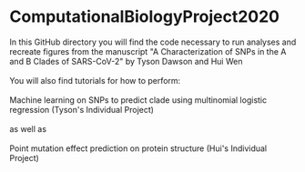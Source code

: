 # ComputationalBiologyProject2020
In this GitHub directory you will find the code necessary to run analyses and recreate figures from the manuscript "A Characterization of SNPs in the A and B Clades of SARS-CoV-2" by Tyson Dawson and Hui Wen <br/><br/>
You will also find tutorials for how to perform:<br/><br/>
Machine learning on SNPs to predict clade using multinomial logistic regression (Tyson's Individual Project)<br/><br/>
as well as<br/><br/>
Point mutation effect prediction on protein structure (Hui's Individual Project) <br/><br/>
